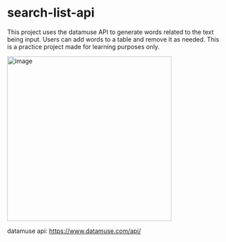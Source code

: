 # search-list-api
This project uses the datamuse API to generate words related to the text being input. Users can add words to a table and remove it as needed. This is a practice project made for learning purposes only.  

<img width="380" alt="image" src="https://github.com/suhas-sunder/search-list-api/assets/77464593/f0f7bef1-c873-4b94-9cff-e0b801303445">

datamuse api: https://www.datamuse.com/api/ 
